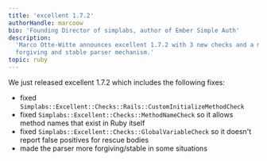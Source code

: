 ```yaml
---
title: 'excellent 1.7.2'
authorHandle: marcoow
bio: 'Founding Director of simplabs, author of Ember Simple Auth'
description:
  'Marco Otte-Witte announces excellent 1.7.2 with 3 new checks and a more
  forgiving and stable parser mechanism.'
topic: ruby
---
```


We just released excellent 1.7.2 which includes the following fixes:

<!--break-->

- fixed `Simplabs::Excellent::Checks::Rails::CustomInitializeMethodCheck`
- fixed `Simplabs::Excellent::Checks::MethodNameCheck` so it allows method names
  that exist in Ruby itself
- fixed `Simplabs::Excellent::Checks::GlobalVariableCheck` so it doesn't report
  false positives for rescue bodies
- made the parser more forgiving/stable in some situations
